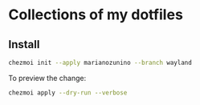 # Collections of my dotfiles

## Install
```bash
chezmoi init --apply marianozunino --branch wayland
```

To preview the change:

```bash
chezmoi apply --dry-run --verbose
```
